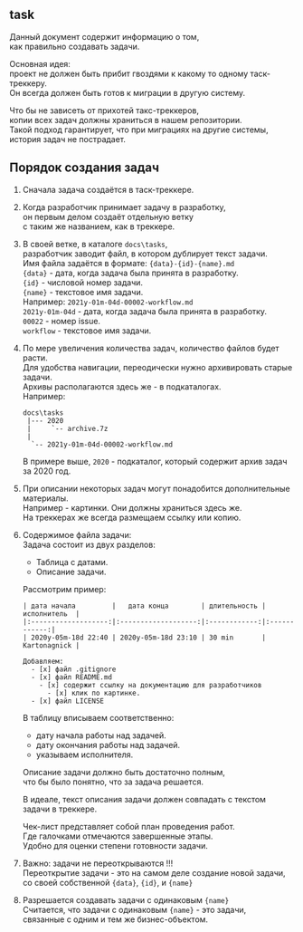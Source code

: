 ﻿
task
----
Данный документ содержит информацию о том,  
как правильно создавать задачи.  

Основная идея:  
проект не должен быть прибит гвоздями к какому то одному таск-треккеру.  
Он всегда должен быть готов к миграции в другую систему.  

Что бы не зависеть от прихотей такс-треккеров,  
копии всех задач должны храниться в нашем репозитории.  
Такой подход гарантирует, что при миграциях на другие системы,  
история задач не пострадает.  


Порядок создания задач
----------------------

1. Сначала задача создаётся в таск-треккере.  

2. Когда разработчик принимает задачу в разработку,  
   он первым делом создаёт отдельную ветку  
   с таким же названием, как в треккере.  

3. В своей ветке, в каталоге `docs\tasks`,  
   разработчик заводит файл, в котором дублирует текст задачи.  
   Имя файла задаётся в формате: `{data}-{id}-{name}.md`  
     `{data}` - дата, когда задача была принята в разработку.  
     `{id}`   - числовой номер задачи.  
     `{name}` - текстовое имя задачи.  
   Например: `2021y-01m-04d-00002-workflow.md`  
     `2021y-01m-04d` - дата, когда задача была принята в разработку.  
     `00022` - номер issue.  
     `workflow` - текстовое имя задачи.  

4. По мере увеличения количества задач, количество файлов будет расти.  
   Для удобства навигации, переодически нужно архивировать старые задачи.  
   Архивы располагаются здесь же - в подкаталогах.  
   Например:  
   ```
   docs\tasks
    |--- 2020
    |     `-- archive.7z
    |
     `-- 2021y-01m-04d-00002-workflow.md
   ```
   В примере выше, `2020` - подкаталог, который содержит архив задач за 2020 год.  

5. При описании некоторых задач могут понадобится дополнительные материалы.  
   Например - картинки. Они должны храниться здесь же.  
   На треккерах же всегда размещаем ссылку или копию.  

6. Содержимое файла задачи:  
   Задача состоит из двух разделов:  
     - Таблица с датами.  
     - Описание задачи.  

   Рассмотрим пример:  

   ```
   | дата начала         |   дата конца        | длительность | исполнитель  |
   |:-------------------:|:-------------------:|:------------:|:------------:|
   | 2020y-05m-18d 22:40 | 2020y-05m-18d 23:10 | 30 min       | Kartonagnick |
   
   Добавляем:  
     - [x] файл .gitignore  
     - [x] файл README.md  
       - [x] содержит ссылку на документацию для разработчиков  
         - [x] клик по картинке.  
     - [x] файл LICENSE  
   ```

   В таблицу вписываем соответственно:  
     - дату начала работы над задачей.  
     - дату окончания работы над задачей.  
     - указываем исполнителя.  

   Описание задачи должно быть достаточно полным,  
   что бы было понятно, что за задача решается.  

   В идеале,
   текст описания задачи должен совпадать с текстом задачи в треккере.  

   Чек-лист представляет собой план проведения работ.  
   Где галочками отмечаются завершенные этапы.  
   Удобно для оценки степени готовности задачи.  

8. Важно: задачи не переоткрываются !!!  
   Переоткрытие задачи - это на самом деле создание новой задачи,  
   со своей собственной `{data}`, `{id}`, и `{name}`

9. Разрешается создавать задачи с одинаковым `{name}`  
   Считается, что задачи с одинаковым `{name}` - это задачи,  
   связанные с одним и тем же бизнес-объектом.  



   



   
